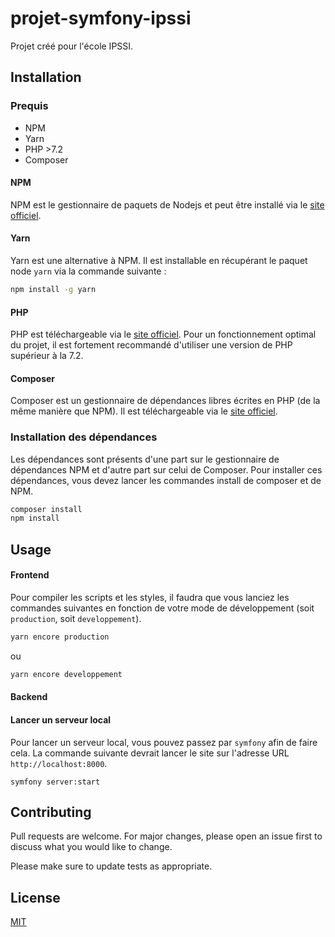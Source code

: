 # projet-symfony-ipssi

Projet créé pour l'école IPSSI.

## Installation

### Prequis

* NPM
* Yarn
* PHP >7.2
* Composer

#### NPM

NPM est le gestionnaire de paquets de Nodejs et peut être installé via le [site officiel](https://nodejs.org/).

#### Yarn

Yarn est une alternative à NPM.
Il est installable en récupérant le paquet node `yarn` via la commande suivante :
```bash
npm install -g yarn
```

#### PHP

PHP est téléchargeable via le [site officiel](https://www.php.net/downloads). Pour un fonctionnement optimal du projet, il est fortement recommandé d'utiliser une version de PHP supérieur à la 7.2.

#### Composer

Composer est un gestionnaire de dépendances libres écrites en PHP (de la même manière que NPM). Il est téléchargeable via le [site officiel](https://getcomposer.org/download/).

### Installation des dépendances

Les dépendances sont présents d'une part sur le gestionnaire de dépendances NPM et d'autre part sur celui de Composer.
Pour installer ces dépendances, vous devez lancer les commandes install de composer et de NPM.

```bash
composer install
npm install
```

## Usage

#### Frontend

Pour compiler les scripts et les styles, il faudra que vous lanciez les commandes suivantes en fonction de votre mode de développement (soit `production`, soit `developpement`).

```bash
yarn encore production
```

ou

```bash
yarn encore developpement
```

#### Backend

#### Lancer un serveur local

Pour lancer un serveur local, vous pouvez passez par `symfony` afin de faire cela. La commande suivante devrait lancer le site sur l'adresse URL `http://localhost:8000`.

```
symfony server:start
```

## Contributing
Pull requests are welcome. For major changes, please open an issue first to discuss what you would like to change.

Please make sure to update tests as appropriate.

## License
[MIT](https://choosealicense.com/licenses/mit/)
